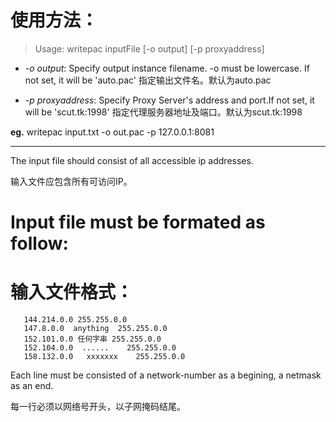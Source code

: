 # 使用方法： #
> Usage: writepac inputFile [-o output] [-p proxyaddress]
  * _-o output_: Specify output instance filename. -o must be lowercase. If not set, it will be 'auto.pac'  指定输出文件名。默认为auto.pac

  * _-p proxyaddress_: Specify Proxy Server's address and port.If not set, it will be 'scut.tk:1998'  指定代理服务器地址及端口。默认为scut.tk:1998

**eg.** writepac input.txt -o out.pac -p 127.0.0.1:8081

---

The input file should consist of all accessible ip addresses.

输入文件应包含所有可访问IP。
# Input file must be formated as follow: #
# 输入文件格式： #
```
   144.214.0.0 255.255.0.0         
   147.8.0.0  anything  255.255.0.0         
   152.101.0.0 任何字串 255.255.0.0         
   152.104.0.0  ......    255.255.0.0         
   158.132.0.0   xxxxxxx    255.255.0.0         
```

Each line must be consisted of a network-number as a begining, a netmask as an end.

每一行必须以网络号开头，以子网掩码结尾。